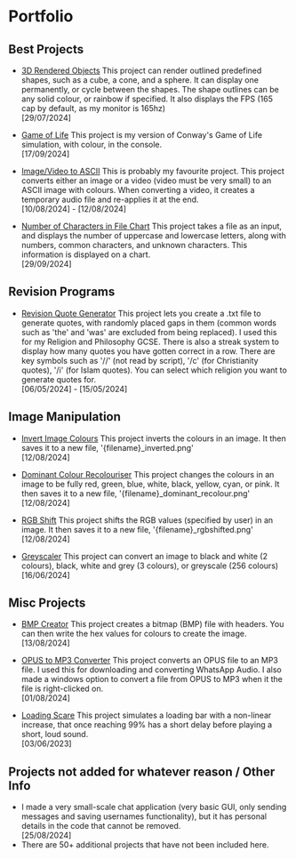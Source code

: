 # Portfolio

## Best Projects
- [3D Rendered Objects](Best%20Projects/3D%20Rendered%20Objects/main.py)
  This project can render outlined predefined shapes, such as a cube, a cone, and a sphere. It can display one permanently, or cycle between the shapes. The shape outlines can be any solid colour, or rainbow if specified. It also displays the FPS (165 cap by default, as my monitor is 165hz)
  <br>[29/07/2024]
  
- [Game of Life](Best%20Projects/Game%20of%20Life/main.py)
  This project is my version of Conway's Game of Life simulation, with colour, in the console.
  <br>[17/09/2024]

- [Image/Video to ASCII](Best%20Projects/Image%20Video%20to%20ASCII/main.py)
  This is probably my favourite project.
  This project converts either an image or a video (video must be very small) to an ASCII image with colours. When converting a video, it creates a temporary audio file and re-applies it at the end.
  <br>[10/08/2024] - [12/08/2024]

- [Number of Characters in File Chart](Best%20Projects/Number%20of%20Characters%20in%20File%20Chart/main.py)
  This project takes a file as an input, and displays the number of uppercase and lowercase letters, along with numbers, common characters, and unknown characters. This information is displayed on a chart.
  <br>[29/09/2024]


## Revision Programs
- [Revision Quote Generator](Revision%20Programs/Revision%20Quote%20Generator/main.py)
  This project lets you create a .txt file to generate quotes, with randomly placed gaps in them (common words such as 'the' and 'was' are excluded from being replaced). I used this for my Religion and Philosophy GCSE. There is also a streak system to display how many quotes you have gotten correct in a row. There are key symbols such as '//' (not read by script), '/c' (for Christianity quotes), '/i' (for Islam quotes). You can select which religion you want to generate quotes for.
  <br>[06/05/2024] - [15/05/2024]


## Image Manipulation
- [Invert Image Colours](Image%20Manipulation/Invert%20Image%20Colours/main.py)
  This project inverts the colours in an image. It then saves it to a new file, '{filename}_inverted.png'
  <br>[12/08/2024]
  
- [Dominant Colour Recolouriser](Image%20Manipulation/Dominant%20Colour%20Recolouriser/main.py)
  This project changes the colours in an image to be fully red, green, blue, white, black, yellow, cyan, or pink. It then saves it to a new file, '{filename}_dominant_recolour.png'
  <br>[12/08/2024]
  
- [RGB Shift](Image%20Manipulation/RGB%20Shift/main.py)
  This project shifts the RGB values (specified by user) in an image. It then saves it to a new file, '{filename}_rgbshifted.png'
  <br>[12/08/2024]

- [Greyscaler](Image%20Manipulation/Greyscaler/main.py)
  This project can convert an image to black and white (2 colours), black, white and grey (3 colours), or greyscale (256 colours)
  <br>[16/06/2024]


## Misc Projects
- [BMP Creator](Misc%20Projects/BMP%20Creator/main.py)
  This project creates a bitmap (BMP) file with headers. You can then write the hex values for colours to create the image.
  <br>[13/08/2024]
  
- [OPUS to MP3 Converter](Misc%20Projects/OPUS%20to%20MP3%20Converter/main.py)
  This project converts an OPUS file to an MP3 file. I used this for downloading and converting WhatsApp Audio. I also made a windows option to convert a file from OPUS to MP3 when it the file is right-clicked on.
  <br>[01/08/2024]

- [Loading Scare](Misc%20Projects/Loading%20Scare/main.py)
  This project simulates a loading bar with a non-linear increase, that once reaching 99% has a short delay before playing a short, loud sound.
  <br>[03/06/2023]

## Projects not added for whatever reason / Other Info
- I made a very small-scale chat application (very basic GUI, only sending messages and saving usernames functionality), but it has personal details in the code that cannot be removed.
  <br>[25/08/2024]
- There are 50+ additional projects that have not been included here.
